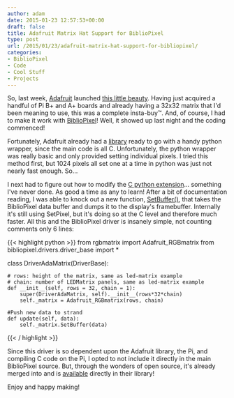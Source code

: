 ```yaml
---
author: adam
date: 2015-01-23 12:57:53+00:00
draft: false
title: Adafruit Matrix Hat Support for BiblioPixel
type: post
url: /2015/01/23/adafruit-matrix-hat-support-for-bibliopixel/
categories:
- BiblioPixel
- Code
- Cool Stuff
- Projects
---
```


So, last week, [Adafruit](http://adafruit.com) launched [this little beauty](http://www.adafruit.com/product/2345). Having just acquired a handful of Pi B+ and A+ boards and already having a 32x32 matrix that I'd been meaning to use, this was a complete insta-buy™. And, of course, I had to make it work with [BiblioPixel](https://github.com/ManiacalLabs/BiblioPixel)! Well, it showed up last night and the coding commenced!

Fortunately, Adafruit already had a [library](https://github.com/adafruit/rpi-rgb-led-matrix) ready to go with a handy python wrapper, since the main code is all C. Unfortunately, the python wrapper was really basic and only provided setting individual pixels. I tried this method first, but 1024 pixels all set one at a time in python was just not nearly fast enough. So...

I next had to figure out how to modify the [C python extension](https://github.com/adafruit/rpi-rgb-led-matrix/blob/master/rgbmatrix.cc)... something I've never done. As good a time as any to learn! After a bit of documentation reading, I was able to knock out a new function, [SetBuffer()](https://github.com/adafruit/rpi-rgb-led-matrix/blob/master/rgbmatrix.cc#L108), that takes the BiblioPixel data buffer and dumps it to the display's framebuffer. Internally it's still using SetPixel, but it's doing so at the C level and therefore much faster. All this and the BiblioPixel driver is insanely simple, not counting comments only 6 lines:

{{< highlight python >}}
from rgbmatrix import Adafruit_RGBmatrix
from bibliopixel.drivers.driver_base import *

class DriverAdaMatrix(DriverBase):

    # rows: height of the matrix, same as led-matrix example
    # chain: number of LEDMatrix panels, same as led-matrix example
    def __init__(self, rows = 32, chain = 1):
        super(DriverAdaMatrix, self).__init__(rows*32*chain)
        self._matrix = Adafruit_RGBmatrix(rows, chain)

    #Push new data to strand
    def update(self, data):
        self._matrix.SetBuffer(data)
{{< / highlight >}}

Since this driver is so dependent upon the Adafruit library, the Pi, and compiling C code on the Pi, I opted to not include it directly in the main BiblioPixel source. But, through the wonders of open source, it's already merged into and is [available](https://github.com/adafruit/rpi-rgb-led-matrix/blob/master/ada-matrix.py) directly in their library!

Enjoy and happy making!
